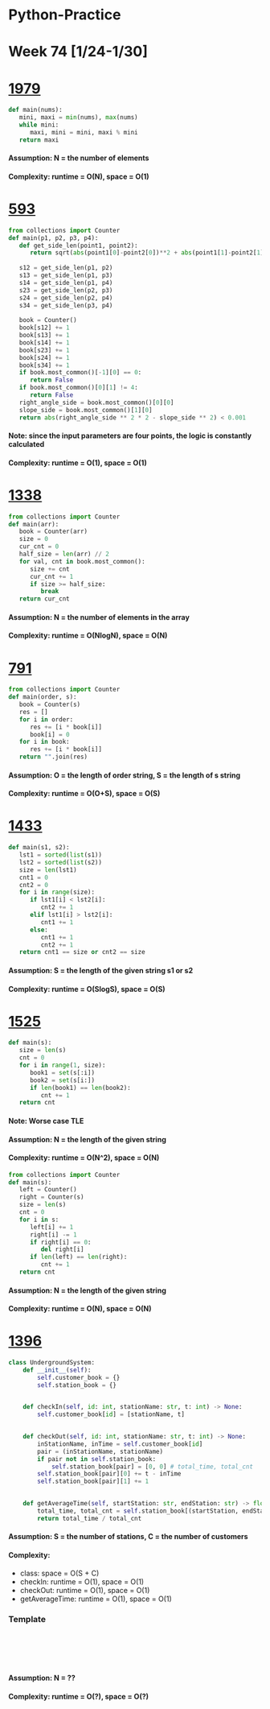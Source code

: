 # Python-Practice

# Week 74 [1/24-1/30]

# [1979](https://leetcode.com/problems/find-greatest-common-divisor-of-array/)
```python
def main(nums):
   mini, maxi = min(nums), max(nums)
   while mini:
      maxi, mini = mini, maxi % mini
   return maxi
```
#### Assumption: N = the number of elements
#### Complexity: runtime = O(N), space = O(1)

# [593](https://leetcode.com/problems/valid-square/)
```python
from collections import Counter
def main(p1, p2, p3, p4):
   def get_side_len(point1, point2):
      return sqrt(abs(point1[0]-point2[0])**2 + abs(point1[1]-point2[1])**2)
   
   s12 = get_side_len(p1, p2)
   s13 = get_side_len(p1, p3)
   s14 = get_side_len(p1, p4)
   s23 = get_side_len(p2, p3)
   s24 = get_side_len(p2, p4)
   s34 = get_side_len(p3, p4)
   
   book = Counter()
   book[s12] += 1
   book[s13] += 1
   book[s14] += 1
   book[s23] += 1
   book[s24] += 1
   book[s34] += 1
   if book.most_common()[-1][0] == 0:
      return False
   if book.most_common()[0][1] != 4:
      return False
   right_angle_side = book.most_common()[0][0]
   slope_side = book.most_common()[1][0]
   return abs(right_angle_side ** 2 * 2 - slope_side ** 2) < 0.001       
```
#### Note: since the input parameters are four points, the logic is constantly calculated
#### Complexity: runtime = O(1), space = O(1)

# [1338](https://leetcode.com/problems/reduce-array-size-to-the-half/)
```python
from collections import Counter
def main(arr):
   book = Counter(arr)
   size = 0
   cur_cnt = 0
   half_size = len(arr) // 2
   for val, cnt in book.most_common():
      size += cnt
      cur_cnt += 1
      if size >= half_size:
         break
   return cur_cnt
```
#### Assumption: N = the number of elements in the array
#### Complexity: runtime = O(NlogN), space = O(N)

# [791](https://leetcode.com/problems/custom-sort-string/solution/)
```python
from collections import Counter
def main(order, s):
   book = Counter(s)
   res = []
   for i in order:
      res += [i * book[i]]
      book[i] = 0
   for i in book:
      res += [i * book[i]]
   return "".join(res)
```
#### Assumption: O = the length of order string, S = the length of s string
#### Complexity: runtime = O(O+S), space = O(S)

# [1433](https://leetcode.com/problems/check-if-a-string-can-break-another-string/)
```python
def main(s1, s2):
   lst1 = sorted(list(s1))
   lst2 = sorted(list(s2))
   size = len(lst1)
   cnt1 = 0
   cnt2 = 0
   for i in range(size):
      if lst1[i] < lst2[i]:
         cnt2 += 1
      elif lst1[i] > lst2[i]:
         cnt1 += 1
      else:
         cnt1 += 1
         cnt2 += 1
   return cnt1 == size or cnt2 == size
```
#### Assumption: S = the length of the given string s1 or s2
#### Complexity: runtime = O(SlogS), space = O(S)

# [1525](https://leetcode.com/problems/number-of-good-ways-to-split-a-string/)
```python
def main(s):
   size = len(s)
   cnt = 0
   for i in range(1, size):
      book1 = set(s[:i])
      book2 = set(s[i:])
      if len(book1) == len(book2):
         cnt += 1
   return cnt
```
#### Note: Worse case TLE
#### Assumption: N = the length of the given string
#### Complexity: runtime = O(N^2), space = O(N)
```python
from collections import Counter
def main(s):
   left = Counter()
   right = Counter(s)
   size = len(s)
   cnt = 0
   for i in s:
      left[i] += 1
      right[i] -= 1
      if right[i] == 0:
         del right[i]
      if len(left) == len(right):
         cnt += 1
   return cnt
```
#### Assumption: N = the length of the given string
#### Complexity: runtime = O(N), space = O(N)

# [1396](https://leetcode.com/problems/design-underground-system/)
```python
class UndergroundSystem:
    def __init__(self):
        self.customer_book = {}
        self.station_book = {}
        

    def checkIn(self, id: int, stationName: str, t: int) -> None: 
        self.customer_book[id] = [stationName, t]
        

    def checkOut(self, id: int, stationName: str, t: int) -> None:
        inStationName, inTime = self.customer_book[id]
        pair = (inStationName, stationName)
        if pair not in self.station_book:
            self.station_book[pair] = [0, 0] # total_time, total_cnt
        self.station_book[pair][0] += t - inTime
        self.station_book[pair][1] += 1
        

    def getAverageTime(self, startStation: str, endStation: str) -> float:
        total_time, total_cnt = self.station_book[(startStation, endStation)]
        return total_time / total_cnt
```
#### Assumption: S = the number of stations, C = the number of customers
#### Complexity:
- class: space = O(S + C)
- checkIn: runtime = O(1), space = O(1)
- checkOut: runtime = O(1), space = O(1)
- getAverageTime: runtime = O(1), space = O(1)

### Template
# []()
```sql
```

# []()
```python
```
#### Assumption: N = ??
#### Complexity: runtime = O(?), space = O(?)

